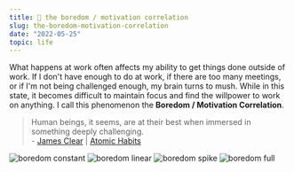 ```yaml
---
title: 🥱 the boredom / motivation correlation
slug: the-boredom-motivation-correlation
date: "2022-05-25"
topic: life
---
```


What happens at work often affects my ability to get things done outside of work. If I don't have enough to do at work, if there are too many meetings, or if I'm not being challenged enough, my brain turns to mush. While in this state, it becomes difficult to maintain focus and find the willpower to work on anything. I call this phenomenon the **Boredom / Motivation Correlation**.

> Human beings, it seems, are at their best when immersed in something deeply challenging.  
> \- [James Clear][james-clear] | [Atomic Habits][atomic-habits]

![boredom constant][boredom-constant]
![boredom linear][boredom-linear]
![boredom spike][boredom-spike]
![boredom full][boredom-full]

[boredom-constant]: /images/posts/boredom-constant.png
[boredom-full]: /images/posts/boredom-full.png
[boredom-linear]: /images/posts/boredom-linear.png
[boredom-spike]: /images/posts/boredom-spike.png
[james-clear]: https://twitter.com/JamesClear
[atomic-habits]: https://www.amazon.com/Atomic-Habits-Proven-Build-Break/dp/0735211299?tag=bradgarropy00-20
